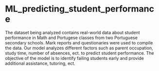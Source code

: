 # ML_predicting_student_performance

The dataset being analyzed contains real-world data about student performance in Math and Portugese classes from two Portuguese secondary schools. 
Mark reports and questionaries were used to compile the data. Our model analyzes different factors such as 
parent occupation, study time, number of absences, ect. to predict student performance.
The objective of the model is to identify failing students early and provide additional assistance, tutoring, ect.

